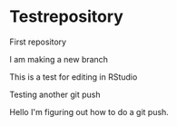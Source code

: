 # Testrepository

First repository

I am making a new branch

This is a test for editing in RStudio

Testing another git push

Hello I'm figuring out how to do a git push. 